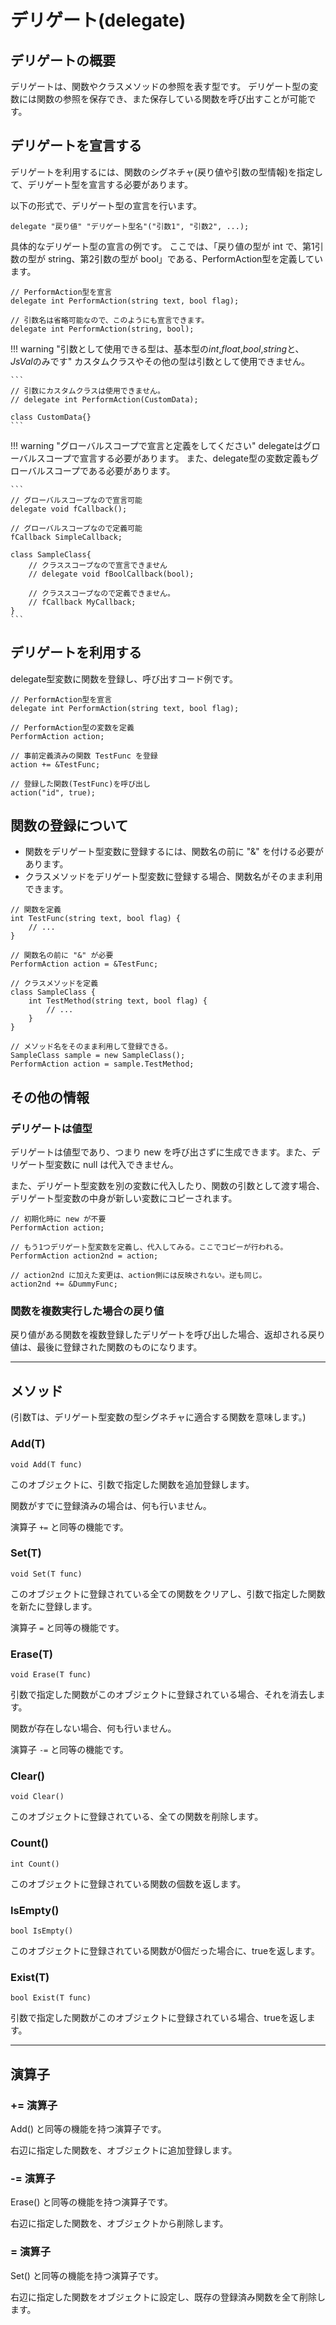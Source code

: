 # デリゲート(delegate)

## デリゲートの概要

デリゲートは、関数やクラスメソッドの参照を表す型です。
デリゲート型の変数には関数の参照を保存でき、また保存している関数を呼び出すことが可能です。

## デリゲートを宣言する

デリゲートを利用するには、関数のシグネチャ(戻り値や引数の型情報)を指定して、デリゲート型を宣言する必要があります。

以下の形式で、デリゲート型の宣言を行います。

```
delegate "戻り値" "デリゲート型名"("引数1", "引数2", ...);
```

具体的なデリゲート型の宣言の例です。
ここでは、「戻り値の型が int で、第1引数の型が string、第2引数の型が bool」である、PerformAction型を定義しています。

```
// PerformAction型を宣言
delegate int PerformAction(string text, bool flag);

// 引数名は省略可能なので、このようにも宣言できます。
delegate int PerformAction(string, bool);
```

!!! warning "引数として使用できる型は、基本型の*int*,*float*,*bool*,*string*と、 *JsVal*のみです"
    カスタムクラスやその他の型は引数として使用できません。

    ```
    // 引数にカスタムクラスは使用できません。
    // delegate int PerformAction(CustomData);

    class CustomData{}
    ```

!!! warning "グローバルスコープで宣言と定義をしてください"
    delegateはグローバルスコープで宣言する必要があります。
    また、delegate型の変数定義もグローバルスコープである必要があります。

    ```
    // グローバルスコープなので宣言可能
    delegate void fCallback();

    // グローバルスコープなので定義可能
    fCallback SimpleCallback;

    class SampleClass{
        // クラススコープなので宣言できません
        // delegate void fBoolCallback(bool);

        // クラススコープなので定義できません。
        // fCallback MyCallback;
    }
    ```

## デリゲートを利用する

delegate型変数に関数を登録し、呼び出すコード例です。

```
// PerformAction型を宣言
delegate int PerformAction(string text, bool flag);

// PerformAction型の変数を定義
PerformAction action;

// 事前定義済みの関数 TestFunc を登録
action += &TestFunc;

// 登録した関数(TestFunc)を呼び出し
action("id", true);
```

## 関数の登録について

* 関数をデリゲート型変数に登録するには、関数名の前に "&" を付ける必要があります。
* クラスメソッドをデリゲート型変数に登録する場合、関数名がそのまま利用できます。

```
// 関数を定義
int TestFunc(string text, bool flag) {
    // ...
}

// 関数名の前に "&" が必要
PerformAction action = &TestFunc;
```

```
// クラスメソッドを定義
class SampleClass {
    int TestMethod(string text, bool flag) {
        // ...
    }
}

// メソッド名をそのまま利用して登録できる。
SampleClass sample = new SampleClass();
PerformAction action = sample.TestMethod;
```

## その他の情報

### デリゲートは値型

デリゲートは値型であり、つまり new を呼び出さずに生成できます。また、デリゲート型変数に null は代入できません。

また、デリゲート型変数を別の変数に代入したり、関数の引数として渡す場合、デリゲート型変数の中身が新しい変数にコピーされます。

```
// 初期化時に new が不要
PerformAction action;

// もう1つデリゲート型変数を定義し、代入してみる。ここでコピーが行われる。
PerformAction action2nd = action;

// action2nd に加えた変更は、action側には反映されない。逆も同じ。
action2nd += &DummyFunc;
```

### 関数を複数実行した場合の戻り値

戻り値がある関数を複数登録したデリゲートを呼び出した場合、返却される戻り値は、最後に登録された関数のものになります。

***

## メソッド

(引数Tは、デリゲート型変数の型シグネチャに適合する関数を意味します。)

### Add(T)

`void Add(T func)`

このオブジェクトに、引数で指定した関数を追加登録します。

関数がすでに登録済みの場合は、何も行いません。

演算子 `+=` と同等の機能です。

### Set(T)

`void Set(T func)`

このオブジェクトに登録されている全ての関数をクリアし、引数で指定した関数を新たに登録します。

演算子 `=` と同等の機能です。

### Erase(T)

`void Erase(T func)`

引数で指定した関数がこのオブジェクトに登録されている場合、それを消去します。

関数が存在しない場合、何も行いません。

演算子 `-=` と同等の機能です。

### Clear()

`void Clear()`

このオブジェクトに登録されている、全ての関数を削除します。

### Count()

`int Count()`

このオブジェクトに登録されている関数の個数を返します。

### IsEmpty()

`bool IsEmpty()`

このオブジェクトに登録されている関数が0個だった場合に、trueを返します。

### Exist(T)

`bool Exist(T func)`

引数で指定した関数がこのオブジェクトに登録されている場合、trueを返します。

***

## 演算子

### += 演算子

Add() と同等の機能を持つ演算子です。

右辺に指定した関数を、オブジェクトに追加登録します。

### -= 演算子

Erase() と同等の機能を持つ演算子です。

右辺に指定した関数を、オブジェクトから削除します。

### = 演算子

Set() と同等の機能を持つ演算子です。

右辺に指定した関数をオブジェクトに設定し、既存の登録済み関数を全て削除します。
